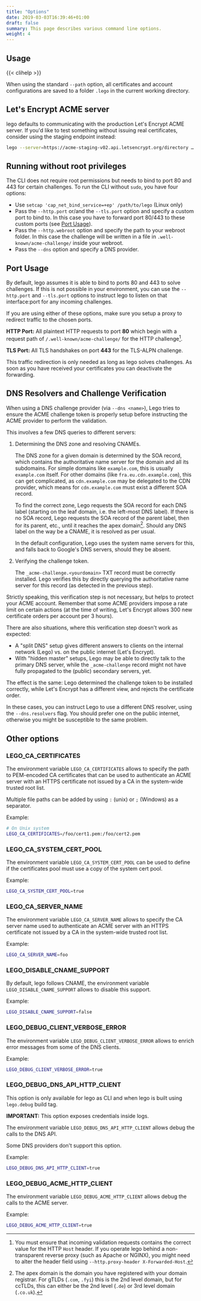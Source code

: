 ```yaml
---
title: "Options"
date: 2019-03-03T16:39:46+01:00
draft: false
summary: This page describes various command line options.
weight: 4
---
```


## Usage

{{< clihelp >}}

When using the standard `--path` option, all certificates and account configurations are saved to a folder `.lego` in the current working directory.


## Let's Encrypt ACME server

lego defaults to communicating with the production Let's Encrypt ACME server.
If you'd like to test something without issuing real certificates, consider using the staging endpoint instead:

```bash
lego --server=https://acme-staging-v02.api.letsencrypt.org/directory …
```

## Running without root privileges

The CLI does not require root permissions but needs to bind to port 80 and 443 for certain challenges.
To run the CLI without `sudo`, you have four options:

- Use `setcap 'cap_net_bind_service=+ep' /path/to/lego` (Linux only)
- Pass the `--http.port` or/and the `--tls.port` option and specify a custom port to bind to. In this case you have to forward port 80/443 to these custom ports (see [Port Usage](#port-usage)).
- Pass the `--http.webroot` option and specify the path to your webroot folder. In this case the challenge will be written in a file in `.well-known/acme-challenge/` inside your webroot.
- Pass the `--dns` option and specify a DNS provider.

## Port Usage

By default, lego assumes it is able to bind to ports 80 and 443 to solve challenges.
If this is not possible in your environment, you can use the `--http.port` and `--tls.port` options to instruct
lego to listen on that interface:port for any incoming challenges.

If you are using either of these options, make sure you setup a proxy to redirect traffic to the chosen ports.

**HTTP Port:** All plaintext HTTP requests to port **80** which begin with a request path of `/.well-known/acme-challenge/` for the HTTP challenge[^header].

**TLS Port:** All TLS handshakes on port **443** for the TLS-ALPN challenge.

This traffic redirection is only needed as long as lego solves challenges. As soon as you have received your certificates you can deactivate the forwarding.

[^header]: You must ensure that incoming validation requests contains the correct value for the HTTP `Host` header. If you operate lego behind a non-transparent reverse proxy (such as Apache or NGINX), you might need to alter the header field using `--http.proxy-header X-Forwarded-Host`.

## DNS Resolvers and Challenge Verification

When using a DNS challenge provider (via `--dns <name>`), Lego tries to ensure the ACME challenge token is properly setup before instructing the ACME provider to perform the validation.

This involves a few DNS queries to different servers:

1. Determining the DNS zone and resolving CNAMEs.

   The DNS zone for a given domain is determined by the SOA record, which contains the authoritative name server for the domain and all its subdomains.
   For simple domains like `example.com`, this is usually `example.com` itself.
   For other domains (like `fra.eu.cdn.example.com`), this can get complicated, as `cdn.example.com` may be delegated to the CDN provider, which means for `cdn.example.com` must exist a different SOA record.

   To find the correct zone, Lego requests the SOA record for each DNS label (starting on the leaf domain, i.e. the left-most DNS label).
   If there is no SOA record, Lego requests the SOA record of the parent label, then for its parent, etc., until it reaches the apex domain[^apex].
   Should any DNS label on the way be a CNAME, it is resolved as per usual.

   In the default configuration, Lego uses the system name servers for this, and falls back to Google's DNS servers, should they be absent.

2. Verifying the challenge token.

   The `_acme-challenge.<yourdomain>` TXT record must be correctly installed.
   Lego verifies this by directly querying the authoritative name server for this record (as detected in the previous step).

Strictly speaking, this verification step is not necessary, but helps to protect your ACME account.
Remember that some ACME providers impose a rate limit on certain actions (at the time of writing, Let's Encrypt allows 300 new certificate orders per account per 3 hours).

There are also situations, where this verification step doesn't work as expected:

- A "split DNS" setup gives different answers to clients on the internal network (Lego) vs. on the public internet (Let's Encrypt).
- With "hidden master" setups, Lego may be able to directly talk to the primary DNS server, while the `_acme-challenge` record might not have fully propagated to the (public) secondary servers, yet.

The effect is the same: Lego determined the challenge token to be installed correctly, while Let's Encrypt has a different view, and rejects the certificate order.

In these cases, you can instruct Lego to use a different DNS resolver, using the `--dns.resolvers` flag.
You should prefer one on the public internet, otherwise you might be susceptible to the same problem.

[^apex]: The apex domain is the domain you have registered with your domain registrar. For gTLDs (`.com`, `.fyi`) this is the 2nd level domain, but for ccTLDs, this can either be the 2nd level (`.de`) or 3rd level domain (`.co.uk`).

## Other options

### LEGO_CA_CERTIFICATES

The environment variable `LEGO_CA_CERTIFICATES` allows to specify the path to PEM-encoded CA certificates
that can be used to authenticate an ACME server with an HTTPS certificate not issued by a CA in the system-wide trusted root list.

Multiple file paths can be added by using `:` (unix) or `;` (Windows) as a separator.

Example:

```bash
# On Unix system
LEGO_CA_CERTIFICATES=/foo/cert1.pem:/foo/cert2.pem
```

### LEGO_CA_SYSTEM_CERT_POOL

The environment variable `LEGO_CA_SYSTEM_CERT_POOL` can be used to define if the certificates pool must use a copy of the system cert pool.

Example:

```bash
LEGO_CA_SYSTEM_CERT_POOL=true
```

### LEGO_CA_SERVER_NAME

The environment variable `LEGO_CA_SERVER_NAME` allows to specify the CA server name used to authenticate an ACME server
with an HTTPS certificate not issued by a CA in the system-wide trusted root list.

Example:

```bash
LEGO_CA_SERVER_NAME=foo
```

### LEGO_DISABLE_CNAME_SUPPORT

By default, lego follows CNAME, the environment variable `LEGO_DISABLE_CNAME_SUPPORT` allows to disable this support.

Example:

```bash
LEGO_DISABLE_CNAME_SUPPORT=false
```

### LEGO_DEBUG_CLIENT_VERBOSE_ERROR

The environment variable `LEGO_DEBUG_CLIENT_VERBOSE_ERROR` allows to enrich error messages from some of the DNS clients.

Example:

```bash
LEGO_DEBUG_CLIENT_VERBOSE_ERROR=true
```

### LEGO_DEBUG_DNS_API_HTTP_CLIENT

This option is only available for lego as CLI and when lego is built using `lego.debug` build tag.

**IMPORTANT:** This option exposes credentials inside logs.

The environment variable `LEGO_DEBUG_DNS_API_HTTP_CLIENT` allows debug the calls to the DNS API.

Some DNS providers don't support this option.

Example:

```bash
LEGO_DEBUG_DNS_API_HTTP_CLIENT=true
```

### LEGO_DEBUG_ACME_HTTP_CLIENT

The environment variable `LEGO_DEBUG_ACME_HTTP_CLIENT` allows debug the calls to the ACME server.

Example:

```bash
LEGO_DEBUG_ACME_HTTP_CLIENT=true
```
